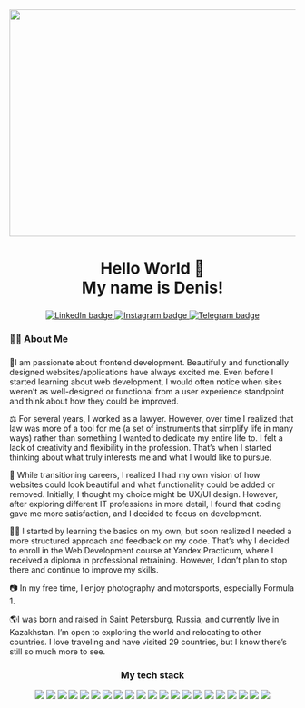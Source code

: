 <div align="center">
  <img height="400" width="600" src="https://media.giphy.com/media/v1.Y2lkPTc5MGI3NjExeXRhNTVoNmxpbDUya3pjNjR6cTY5MTduenY4NTJqaDRhaGhzZ3VmcSZlcD12MV9pbnRlcm5hbF9naWZfYnlfaWQmY3Q9Zw/2IudUHdI075HL02Pkk/giphy.gif"  />
</div>


###

<h1 align="center">Hello World 🖖 <br>My name is Denis! <br> </h1></h1>

###

<div align="center">
  <a href="https://www.linkedin.com/in/borove4ik/-955b71a7/" target="_blank">
    <img src="https://img.shields.io/badge/LinkedIn-0077B5?style=for-the-badge&logo=linkedin&logoColor=white" alt="LinkedIn badge"/>
  </a>
  <a href="https://www.instagram.com/borove4ik/" target="_blank">
    <img src="https://img.shields.io/badge/Instagram-fe4164?style=for-the-badge&logo=instagram&logoColor=white" alt="Instagram badge" />
  </a>
  <a href="https://t.me/borove4ik" target="_blank">
      <img src="https://img.shields.io/badge/-Telegram-0088cc.svg?style=for-the-badge&logo=telegram&logoColor=white" alt="Telegram badge">
  </a>

###

<h3 align="left">👩‍💻  About Me</h3>

###

<p align="left">🐧I am passionate about frontend development. Beautifully and functionally designed websites/applications have always excited me. Even before I started learning about web development, I would often notice when sites weren’t as well-designed or functional from a user experience standpoint and think about how they could be improved.</p>

<p align="left">⚖️ For several years, I worked as a lawyer. However, over time I realized that law was more of a tool for me (a set of instruments that simplify life in many ways) rather than something I wanted to dedicate my entire life to. I felt a lack of creativity and flexibility in the profession. That’s when I started thinking about what truly interests me and what I would like to pursue. </p>

<p align="left">👀 While transitioning careers, I realized I had my own vision of how websites could look beautiful and what functionality could be added or removed. Initially, I thought my choice might be UX/UI design. However, after exploring different IT professions in more detail, I found that coding gave me more satisfaction, and I decided to focus on development.</p>

<p align="left">👨‍🎓 I started by learning the basics on my own, but soon realized I needed a more structured approach and feedback on my code. That’s why I decided to enroll in the Web Development course at Yandex.Practicum, where I received a diploma in professional retraining. However, I don’t plan to stop there and continue to improve my skills.</p>

<p align="left">📷 In my free time, I enjoy photography and motorsports, especially Formula 1.</p>

<p align="left">🌎I was born and raised in Saint Petersburg, Russia, and currently live in Kazakhstan. I’m open to exploring the world and relocating to other countries. I love traveling and have visited 29 countries, but I know there’s still so much more to see.</p>

###


### My tech stack

<img src="https://img.shields.io/badge/Javascript-F7DF1E?style=for-the-badge&logo=javascript&logoColor=black"> <img src="https://img.shields.io/badge/HTML-black?style=for-the-badge&logo=HTML5&logoColor=FF4500"> <img src="https://img.shields.io/badge/CSS-white?style=for-the-badge&logo=CSS3&logoColor=0000FF"> <img src="https://img.shields.io/badge/React-black?style=for-the-badge&logo=React&logoColor=61DAFB"> <img src="https://img.shields.io/badge/Git-FF4500?style=for-the-badge&logo=Git&logoColor=black"> <img src="https://img.shields.io/badge/Figma-4B0082?style=for-the-badge&logo=Figma&logoColor=FF00FF"> <img src="https://img.shields.io/badge/Node JS-228B22?style=for-the-badge&logo=nodedotjs&logoColor=black"> <img src="https://img.shields.io/badge/Express JS-white?style=for-the-badge&logo=express&logoColor=000000"> <img src="https://img.shields.io/badge/Mongo DB-228B22?style=for-the-badge&logo=mongodb&logoColor=black"> <img src="https://img.shields.io/badge/JWT-black?style=for-the-badge&logo=jsonwebtokens&logoColor=7FFFD4"> <img src="https://img.shields.io/badge/Vite-646CFF?style=for-the-badge&logo=vite&logoColor=FF6347"> <img src="https://img.shields.io/badge/prettier-F7B93E?style=for-the-badge&logo=prettier&logoColor=black"> <img src="https://img.shields.io/badge/webpack-FFFAFA?style=for-the-badge&logo=webpack&logoColor=8DD6F9"> <img src="https://img.shields.io/badge/postman-FF4500?style=for-the-badge&logo=postman&logoColor=483D8B"> <img src="https://img.shields.io/badge/es lint-4B32C3?style=for-the-badge&logo=eslint&logoColor=white"> <img src="https://img.shields.io/badge/nginx-white?style=for-the-badge&logo=nginx&logoColor=009639"> <img src="https://img.shields.io/badge/npm-B22222?style=for-the-badge&logo=npm&logoColor=white"> <img src="https://img.shields.io/badge/django-white?style=for-the-badge&logo=django&logoColor=092E20"> <img src="https://img.shields.io/badge/Docker-2496ED?style=for-the-badge&logo=docker&logoColor=white"> <img src="https://img.shields.io/badge/PHP-777BB4?style=for-the-badge&logo=php&logoColor=white"> <img src="https://img.shields.io/badge/Laravel-FFFFFF?style=for-the-badge&logo=laravel&logoColor=Black">
